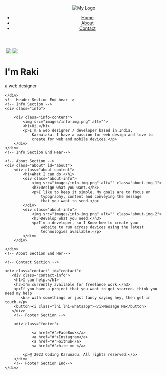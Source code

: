 <!DOCTYPE html>
<html>

<head>
    <title>Rakesh Guttedar</title>
  <style>
  /* @import url('https://fonts.googleapis.com/css2?family=Inconsolata:wght@200;300;400;500;600;700&family=Poppins:wght@200;300;400;500;600;700;800;900&display=swap'); */

@import url('https://fonts.googleapis.com/css2?family=Oswald:wght@300;400;500;600;700&display=swap');
/* reset default margin and padding */
* {
    margin: 0;
    padding: 0;
    /* font-family: 'Poppins', sans-serif; */
    font-family: 'Oswald', sans-serif;
}

/* Srcollbar Custimization */
body::-webkit-scrollbar {
    width: 0.4em;
}

body::-webkit-scrollbar-track {
    /* background: #f1f1f1; */
}

body::-webkit-scrollbar-thumb {
    background: #a7a7a7;
    border-radius: 30px;
}

/* Home Section */
.container {
    background-color: #E0EBE7;
    width: 100%;
    height: 100vh;
    overflow: hidden;
}

/* header styles */
header {
    display: flex;
    align-items: center;
    justify-content: space-between;
    margin-right: 168px;
    margin-top: 42px;
}

header img {
    height: 70px;
    margin-left: 168px;
}

header nav ul {
    display: flex;
    list-style-type: none;
}

header nav li {
    margin-right: 73px;
}

header nav li a {
    color: #3F9C87;
    text-decoration: none;
    font-weight: 500;
    font-size: 18px;
}

header nav li a:hover {
    color: #000000;
}

/* main styles */


.img-container .mount {
    width: 70%;
    position: absolute;
    top: 18%;
    left: 18%;
}

.img-container .cloud-1 {
    width: 16%;
    position: absolute;
    top: 37%;
    left: 10%;
}

.img-container .cloud-2 {
    width: 16%;
    position: absolute;
    top: 28%;
    right: 10%;
}

/* Home Section end*/

/* Name container */
.name {

    position: absolute;
    top: 25%;
    right: 40%;
    text-align: center;
    color: #3F9C87;
}

.name h1 {
    font-size: 100px;
    font-family: happy Birthday;
    font-weight: 200;
}


.name p {
    font-size: 20px;

    font-weight: 600;
}

/* Name container end */

/* Info Container  */

.info {
    text-align: center;
    display: flex;
    justify-content: center;
    align-items: center;
    width: 100%;
    height: 100vh;
    background-color: #FFF;
}


.info-content {
    margin: 40px;
}

.info-content img {

    width: 190px;
}

.info-content h1 {
    color: #3F9C87;
    margin: 15px;
}

.info-content p {
    color: #5C6462;
    max-width: 50ch;
    font-size: 22px;
}

/* Info Container  end*/

/* about cection */

.about {
    width: 100%;
    height: 100vh;
    text-align: center;
    overflow: hidden;
}

.about h1 {
    font-size: 50px;
    color: #3F9C87;
}

.about-info{
    width: 50%;
    margin: 100px auto 100px auto;
    text-align: left;
    line-height: 2;
}

.about-img-1{
    width: 190px;
    float: left;
    margin-right: 30px;
}

.about-img-2{
    width: 190px;
    float: right;
}

.about .about-info h3 {
    font-size: 30px;
    font-weight: 600;
    color: #3F9C87;
    margin-bottom: 30px;
}

.about-info p {
    color: #5C6462;
    max-width: 80ch;
}


/* about cection end */


/* contact Section */

.contact {
    width: 100%;
    height: 100vh;
    display: block;
    text-align: center;
}

.contact .contact-info{
    padding: 30px;
    color: #3F9C87;
}
.contact-info h1  {
    font-size: 50px;
    color: #3F9C87;
    margin: 40px;
}

.contact-info h3  {
    font-size: 30px;
    font-weight: 400;
    color: #3F9C87;
    margin: 40px;
}


.contact-info p  {
    font-size: 20px;
    margin: 40px;
    color: #5C6462;
}

.contact-info button{
    font-size: 20px;
    text-align: center;
    background-color: #3F9C87;
    color: #fff;
    outline: none;
    border: none;
    padding: 12px 23px;
    margin-bottom: 97px;
    cursor: pointer;
    transition: all .3s ease-in-out;
}

.contact-info button:hover{
    color: #000000;
    background-color: #3f9c86a4;
}

.contact-info button i{
    font-size: 25px;
    margin-right: 10px;
   
}


/* contact Section end */


/* footer Section */

.footer {
    background-color: #C5DED8;
    
    padding: 50px 0 20px;
}

.footer a{
    color: #3F9C87;
    text-decoration: none;
    margin: 10px 40px;
}

.footer p{
    margin-top: 30px;
    color: #000000a5;
}

    a:hover{
    color: #000000;
}
/* footer Section end */
  </style>
    <link rel="stylesheet" href="https://cdn.lineicons.com/4.0/lineicons.css" />

 <link rel="shortcut icon" type="image/x-icon" href="/images/favicon.icogaayq">
</head>

<body>
    <!-- Header Section -->
    <div class="container" id="home">
        <header>
            <img src="images/logo.png" alt="My Logo">
            <nav>
                <ul>
                    <li><a href="#home">Home</a></li>
                    <li><a href="#about">About</a></li>
                    <li><a href="#contact">Contact</a></li>
                </ul>
            </nav>
        </header>
        <div class="img-container">
            <img src="images/mounten.png" alt="" class="mount">
            <img src="images/cloud-1.png" class="cloud-1">
            <img src="images/cloud-1.png" class="cloud-2">
        </div>
        <div class="name" >
            <h1>I'm Raki</h1>
            <p>a web designer</p>
        </div>

    </div>
    <!-- Header Section End hear-->
    <!-- Info Section -->
    <div class="info">

        <div class="info-content">
            <img src="images/info-img.png" alt="">
            <h1>Hi.</h1>
            <p>I'm a web designer / developer based in India,
                Karnataka. I have a passion for web design and love to
                create for web and mobile devices.</p>
        </div>
    </div>
    <!-- Info Section End Hear-->

    <!-- About Section -->
    <div class="about" id="about">
        <div class="about-content">
            <h1>What I can do.</h1>
            <div class="about-info">
                <img src="images/info-img.png" alt="" class="about-img-1">
                <h3>Design what you want.</h3>
                <p>I like to keep it simple. My goals are to focus on
                    typography, content and conveying the message
                    that you want to send.</p>
            </div>
            <div class="about-info">
                <img src="images/info-img.png" alt="" class="about-img-2">
                <h3>Develop what you need.</h3>
                <p>I'm a developer, so I Know how to create your
                    website to run across devices using the latest
                    technologies available.</p>
            </div>
        </div>

    </div>
    <!-- About Section End Her-->

    <!-- Contact Section -->

    <div class="contact" id="contact">
       <div class="contact-info">
        <h1>I can help.</h1>
        <h3>I'm currently available for freelance work.</h3>
        <p>If you have a project that you want to get starred. think you need my help
           <br> with somethings or just fancy saying hey, then get in touch.</p>
        <button><i class="lni lni-whatsapp"></i>Message Me</button>
       </div>
        <!-- Footer Section --> 

        <div class="footer">
         
                <a href="#">FaceBook</a>
                <a href="#">Instagram</a>
                <a href="#">Github</a>
                <a href="#">hire me </a>
            
            <p>@ 2023 Coding Karunadu. All rights reserved.</p>
        </div>
        <!-- Footer Section End--> 
    </div>

   <!-- Contact Section --> 

</body>

</html>
